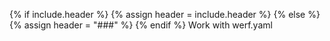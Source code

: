 {% if include.header %}
{% assign header = include.header %}
{% else %}
{% assign header = "###" %}
{% endif %}
Work with werf.yaml

